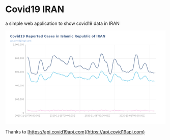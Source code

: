# Covid19 IRAN
a simple web application to show covid19 data in IRAN
<p align="center"><img src="screenshot.png"></p>

Thanks to [https://api.covid19api.com](https://api.covid19api.com)